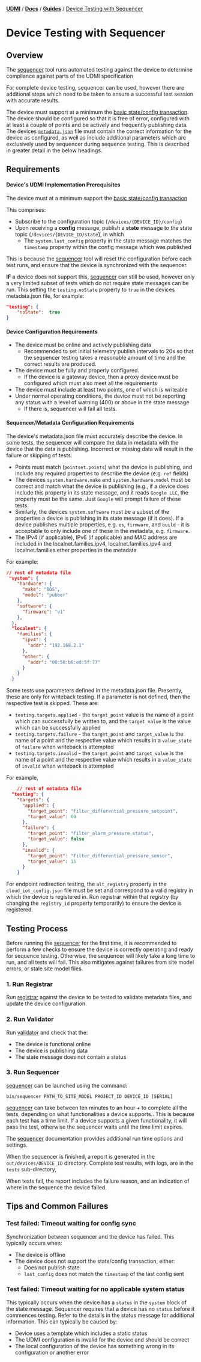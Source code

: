 [**UDMI**](../../) / [**Docs**](../) / [**Guides**](./) / [Device Testing with Sequencer](#)

# Device Testing with Sequencer 

## Overview

The [sequencer](../tools/sequencer.md) tool runs automated testing against the device to determine compliance against parts of the UDMI specification

For complete device testing, sequencer can be used, however there are additional steps which need to be taken to ensure a successful test session with accurate results.

The device must support at a minimum the [basic state/config transaction](../specs/sequences/config.md). The device should be configured so that it is free of error, configured with at least a couple of points and be actively and frequently publishing data. The devices [`metadata.json`](../specs/site_model.md) file must contain the correct information for the device as configured, as well as include additional parameters which are exclusively used by sequencer during sequence testing. This is described in greater detail in the below headings.

## Requirements

#### Device's UDMI Implementation Prerequisites 

The device must at a minimum support the [basic state/config transaction](../specs/sequences/config.md)

This comprises:

- Subscribe to the configuration topic (`/devices/{DEVICE_ID}/config`}
- Upon receiving a **config** message, publish a **state** message to the state topic (`/devices/{DEVICE_ID/state`}, in which
  - The `system.last_config` property in the state message matches the `timestamp` property within the config message which was published

This is because the [sequencer](../tools/sequencer.md) tool will reset the configuration before each test runs, and ensure that the device is synchronized with the sequencer.

**IF** a device does not support this, [sequencer](../tools/sequencer.md) can still be used, however only a very limited subset of tests which do not require state messages can be run. This setting the `testing.noState` property to `true` in the devices metadata.json file, for example:

```json
"testing": {
	"noState":	true
}
```

#### Device Configuration Requirements 

- The device must be online and actively publishing data
  - Recommended to set initial telemetry publish intervals to 20s so that the sequencer testing takes a reasonable amount of time and the correct results are produced.
- The device must be fully and properly configured.
  - If the device is a gateway device, then a proxy device must be configured which must also meet all the requirements
- The device must include at least two points, one of which is writeable
- Under normal operating conditions, the device must not be reporting any status with a level of warning (400) or above in the state message
  - If there is, sequencer will fail all tests.

#### Sequencer/Metadata Configuration Requirements 

The device's metadata.json file must accurately describe the device. In some tests, the sequencer will compare the data in metadata with the device that the data is publishing. Incorrect or missing data will result in the failure or skipping of tests.

- Points must match (`pointset.points`) what the device is publishing, and include any required properties to describe the device (e.g. `ref` fields)
- The devices `system.hardware.make` and `system.hardware.model` must be correct and match what the device is publishing (e.g., if a device does include this property in its state message, and it reads `Google LLC`, the property must be the same. Just `Google` will prompt failure of these tests.
- Similarly, the devices `system.software` must be a subset of the properties a device is publishing in its state message (if it does). If a device publishes multiple properties, e.g. `os`, `firmware`, and `build` - it is acceptable to only include one of these in the metadata, e.g. `firmware`.
- The IPv4 (if applicable), IPv6 (if applicable) and MAC address are included in the localnet.families.ipv4, localnet.families.ipv4 and localnet.families.ether properties in the metadata

For example:

```json
// rest of metadata file
 "system": {
    "hardware": {
      "make": "BOS",
      "model": "pubber"
    },
    "software": {
      "firmware": "v1"
    },
  },
  "localnet": {
    "families": {
      "ipv4": {
        "addr": "192.168.2.1"
      },
      "ether": {
        "addr": "00:50:b6:ed:5f:77"
      }
    }
  }
```

Some tests use parameters defined in the metadata.json file. Presently, these are only for writeback testing. If a parameter is not defined, then the respective test is skipped. These are:

- `testing.targets.applied` - the `target_point` value is the name of a point which can successfully be written to, and the `target_value` is the value which can be successfully applied
- `testing.targets.failure` - the `target_point` and `target_value` is the name of a point and the respective value which results in a `value_state` of `failure` when writeback is attempted
- `testing.targets.invalid` - the `target_point` and `target_value` is the name of a point and the respective value which results in a `value_state` of `invalid` when writeback is attempted

For example,

```json
    // rest of metadata file
  "testing": {
    "targets": {
      "applied": {
        "target_point": "filter_differential_pressure_setpoint",
        "target_value": 60
      },
      "failure": {
        "target_point": "filter_alarm_pressure_status",
        "target_value": false
      },
      "invalid": {
        "target_point": "filter_differential_pressure_sensor",
        "target_value": 15
      }
    }
```

For endpoint redirection testing, the `alt_registry` property in the `cloud_iot_config.json` file must be set and correspond to a valid registry in which the device is registered in. Run registrar within that registry (by changing the `registry_id` property temporarily) to ensure the device is registered.

## Testing Process

Before running the [sequencer](../tools/sequencer.md) for the first time, it is recommended to perform a few checks to ensure the device is correctly operating and ready for sequence testing. Otherwise, the sequencer will likely take a long time to run, and all tests will fail. This also mitigates against failures from site model errors, or stale site model files.

### 1. Run Registrar

Run [registrar](../tools/registrar.md) against the device to be tested to validate metadata files, and update the device configuration.

### 2. Run Validator

Run [validator](../tools/validator.md) and check that the:

  - The device is functional online
  - The device is publishing data
  - The state message does not contain a status

### 3. Run Sequencer

[sequencer](../tools/sequencer.md) can be launched using the command:

```
bin/sequencer PATH_TO_SITE_MODEL PROJECT_ID DEVICE_ID [SERIAL]
```

[sequencer](../tools/sequencer.md) can take between ten minutes to an hour + to complete all the tests, depending on what functionalities a device supports.. This is because each test has a time limit. If a device supports a given functionality, it will pass the test, otherwise the sequencer waits until the time limit expires.

The [sequencer](../tools/sequencer.md) documentation provides additional run time options and settings.

When the sequencer is finished, a report is generated in the `out/devices/DEVICE_ID` directory. Complete test results, with logs, are in the `tests` sub-directory,

When tests fail, the report includes the failure reason, and an indication of where in the sequence the device failed.

## Tips and Common Failures

### Test failed: Timeout waiting for config sync 

Synchronization between sequencer and the device has failed. This typically occurs when:

- The device is offline
- The device does not support the state/config transaction, either:
  - Does not publish state
  - `last_config` does not match the `timestamp` of the last config sent

### Test failed: Timeout waiting for no applicable system status

This typically occurs when the device has a `status` in the `system` block of the state message. Sequencer requires that a device has no `status` before it commences testing. Refer to the details in the status message for additional information. This can typically be caused by:

- Device uses a template which includes a static status
- The UDMI configuration is invalid for the device and should be correct
- The local configuration of the device has something wrong in its configuration or another error
